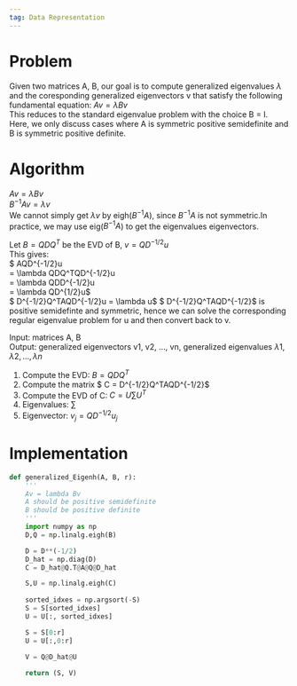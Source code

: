 ```yaml
---  
tag: Data Representation 
---
```


# Problem

Given two matrices A, B, our goal is to compute generalized eigenvalues $\lambda$ and the coresponding generalized eigenvectors v that satisfy the following fundamental equation:
$Av = \lambda Bv$    
This reduces to the standard eigenvalue problem with the choice B = I.    
Here, we only discuss cases where A is symmetric positive semidefinite and B is symmetric positive definite.


# Algorithm
$Av = \lambda Bv$     
$B^{-1}Av = \lambda v$     
We cannot simply get $\lambda v$ by eigh($B^{-1}A$), since $B^{-1}A$ is not symmetric.In practice, we may use eig($B^{-1}A$) to get the eigenvalues eigenvectors.     
    

Let $B = QDQ^T$ be the EVD of B, $v = QD^{-1/2}u$     
This gives:     
$ AQD^{-1/2}u    
= \lambda QDQ^TQD^{-1/2}u    
= \lambda QDD^{-1/2}u       
= \lambda QD^{1/2}u$     
$ D^{-1/2}Q^TAQD^{-1/2}u = \lambda u$
$ D^{-1/2}Q^TAQD^{-1/2}$ is positive semidefinte and symmetric, hence we can solve the corresponding regular eigenvalue problem for u and then convert back to v.     

Input: matrices A, B      
Output: generalized eigenvectors v1, v2, ..., vn, generalized eigenvalues $\lambda 1,\lambda 2, ..., \lambda n$

1. Compute the EVD: $B = QDQ^T$    
2. Compute the matrix $ C =  D^{-1/2}Q^TAQD^{-1/2}$    
3. Compute the EVD of C: $C = U∑U^T$    
4. Eigenvalues: ∑
5. Eigenvector: $v_j = QD^{-1/2}u_j$ 

# Implementation


```python
def generalized_Eigenh(A, B, r):
    '''
    Av = lambda Bv
    A should be positive semidefinite
    B should be positive definite
    '''
    import numpy as np
    D,Q = np.linalg.eigh(B)

    D = D**(-1/2)
    D_hat = np.diag(D)
    C = D_hat@Q.T@A@Q@D_hat

    S,U = np.linalg.eigh(C)
    
    sorted_idxes = np.argsort(-S)
    S = S[sorted_idxes]
    U = U[:, sorted_idxes]

    S = S[0:r]
    U = U[:,0:r]

    V = Q@D_hat@U
    
    return (S, V)
```
